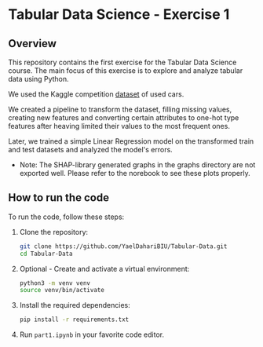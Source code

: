 # Tabular Data Science - Exercise 1

## Overview

This repository contains the first exercise for the Tabular Data Science course. The main focus of this exercise is to explore and analyze tabular data using Python.

We used the Kaggle competition [dataset](https://www.kaggle.com/competitions/playground-series-s4e9/data) of used cars.

We created a pipeline to transform the dataset, filling missing values, creating new features and converting certain attributes to one-hot type features after heaving limited their values to the most frequent ones.

Later, we trained a simple Linear Regression model on the transformed train and test datasets and analyzed the model's errors.

* Note: The SHAP-library generated graphs in the graphs directory are not exported well. Please refer to the norebook to see these plots properly.

## How to run the code

To run the code, follow these steps:

1. Clone the repository:
	```bash
	git clone https://github.com/YaelDahariBIU/Tabular-Data.git
	cd Tabular-Data
	```

2. Optional - Create and activate a virtual environment:
	```bash
	python3 -m venv venv
	source venv/bin/activate
	```

3. Install the required dependencies:
	```bash
	pip install -r requirements.txt
	```

4. Run `part1.ipynb` in your favorite code editor.
